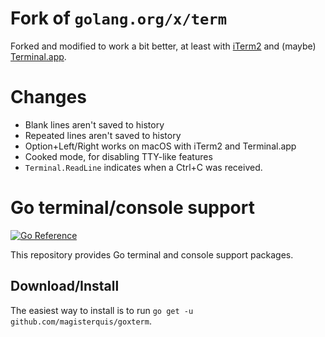 Fork of `golang.org/x/term`
===========================
Forked and modified to work a bit better,
at least with [iTerm2](https://iterm2.com)
and (maybe) [Terminal.app](https://support.apple.com/guide/terminal/welcome/mac).

# Changes
- Blank lines aren't saved to history
- Repeated lines aren't saved to history
- Option+Left/Right works on macOS with iTerm2 and Terminal.app
- Cooked mode, for disabling TTY-like features
- `Terminal.ReadLine` indicates when a Ctrl+C was received.

# Go terminal/console support

[![Go Reference](https://pkg.go.dev/badge/github.com/magisterquis/goxterm.svg)](https://pkg.go.dev/github.com/magisterquis/goxterm)

This repository provides Go terminal and console support packages.

## Download/Install

The easiest way to install is to run
`go get -u github.com/magisterquis/goxterm`.
